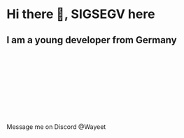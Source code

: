 

# Hi there 👋, SIGSEGV here
## I am a young developer from Germany
![I am a polyglot developer from Germany fluent in almost every language](https://raw.githubusercontent.com/Wayeet/Wayeet/main/banner.gif)

Message me on Discord @Wayeet
